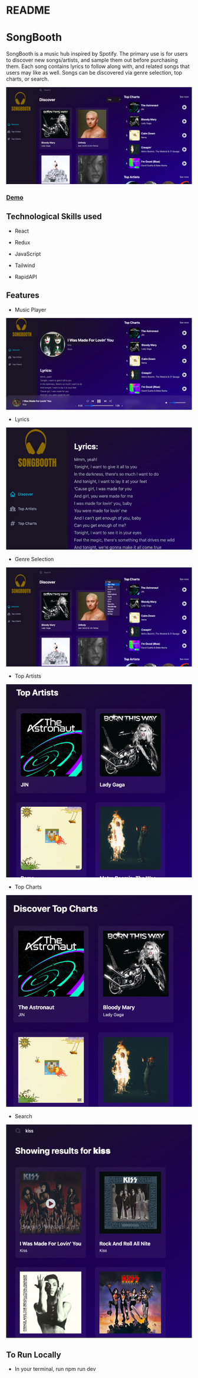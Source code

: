 # README

# SongBooth

SongBooth is a music hub inspired by Spotify. The primary use is for users to 
discover new songs/artists, and sample them out before purchasing them. Each song contains lyrics to follow along with, and related songs that users may like as well. Songs can be discovered via genre selection, top charts, or search.

![Landing](landing-page.png)

### [Demo](https://songbooth.netlify.app/)


## Technological Skills used 

* React

* Redux

* JavaScript

* Tailwind

* RapidAPI

## Features

* Music Player

![MusicPlayer](music-player.png)

* Lyrics

![Lyrics](lyrics.png)

* Genre Selection

![GenreSelection](genre-selection.png)

* Top Artists

![TopArtist](top-artist.png)

* Top Charts

![TopCharts](top-charts.png)

* Search

![Search](search.png)

## To Run Locally

* In your terminal, run npm run dev
